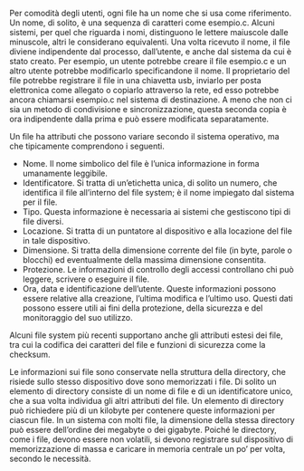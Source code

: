 Per comodità degli utenti, ogni file ha un nome che si usa come riferimento. Un nome, di solito, è una sequenza di caratteri come esempio.c. 
Alcuni sistemi, per quel che riguarda i nomi, distinguono le lettere maiuscole dalle minuscole, altri le considerano equivalenti. Una volta ricevuto il nome, il file diviene indipendente dal processo, dall’utente, e anche dal sistema da cui è stato creato. Per esempio, un utente potrebbe creare il file esempio.c e un altro utente potrebbe modificarlo specificandone il nome. Il proprietario del file potrebbe registrare il file in una chiavetta usb, inviarlo per posta elettronica come allegato o copiarlo attraverso la rete, ed esso potrebbe ancora chiamarsi esempio.c nel sistema di destinazione. A meno che non ci sia un metodo di condivisione e sincronizzazione, questa seconda copia è ora indipendente dalla prima e può essere modificata separatamente.

Un file ha attributi che possono variare secondo il sistema operativo, ma che tipicamente comprendono i seguenti.
-   Nome. 
	Il nome simbolico del file è l’unica informazione in forma umanamente leggibile.
-   Identificatore. 
	Si tratta di un’etichetta unica, di solito un numero, che identifica il file all’interno del file system; è il nome impiegato dal sistema per il file.
-   Tipo. 
	Questa informazione è necessaria ai sistemi che gestiscono tipi di file diversi.
-   Locazione. 
	Si tratta di un puntatore al dispositivo e alla locazione del file in tale dispositivo.
-   Dimensione. 
	Si tratta della dimensione corrente del file (in byte, parole o blocchi) ed eventualmente della massima dimensione consentita.
-   Protezione. 
	Le informazioni di controllo degli accessi controllano chi può leggere, scrivere o eseguire il file.
-   Ora, data e identificazione dell’utente. 
	Queste informazioni possono essere relative alla creazione, l’ultima modifica e l’ultimo uso. Questi dati possono essere utili ai fini della protezione, della sicurezza e del monitoraggio del suo utilizzo.

Alcuni file system più recenti supportano anche gli attributi estesi dei file, tra cui la codifica dei caratteri del file e funzioni di sicurezza come la checksum.

Le informazioni sui file sono conservate nella struttura della directory, che risiede sullo stesso dispositivo dove sono memorizzati i file. 
Di solito un elemento di directory consiste di un nome di file e di un identificatore unico, che a sua volta individua gli altri attributi del file.
Un elemento di directory può richiedere più di un kilobyte per contenere queste informazioni per ciascun file. In un sistema con molti file, la dimensione della stessa directory può essere dell’ordine dei megabyte o dei gigabyte. 
Poiché le directory, come i file, devono essere non volatili, si devono registrare sul dispositivo di memorizzazione di massa e caricare in memoria centrale un po’ per volta, secondo le necessità.